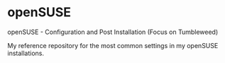 # openSUSE

openSUSE - Configuration and Post Installation (Focus on Tumbleweed)

My reference repository for the most common settings in my openSUSE installations.
